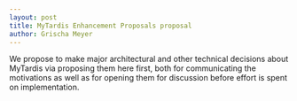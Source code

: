 ```yaml
---
layout: post
title: MyTardis Enhancement Proposals proposal
author: Grischa Meyer
---
```


We propose to make major architectural and other technical decisions about
MyTardis via proposing them here first, both for communicating the motivations
as well as for opening them for discussion before effort is spent on implementation.
